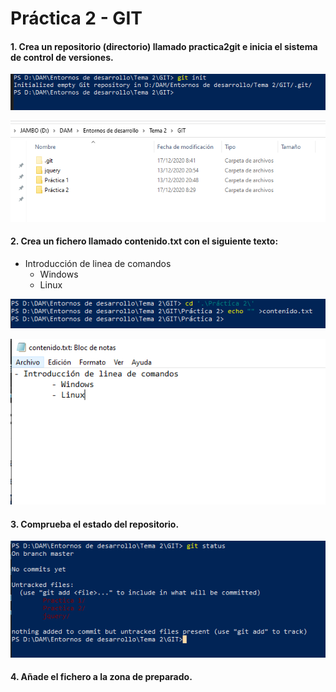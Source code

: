 # Práctica 2 - GIT

#### 1. Crea un repositorio (directorio) llamado practica2git e inicia el sistema de control de versiones.

![](Imagenes/init.PNG)

![](Imagenes/carpeta.PNG)

#### 2. Crea un fichero llamado contenido.txt con el siguiente texto:

- Introducción de linea de comandos
    - Windows
    - Linux
    
![](Imagenes/archivo1.PNG)

![](Imagenes/contenido1.PNG)

#### 3. Comprueba el estado del repositorio.

![](Imagenes/estado1.PNG)

####  4. Añade el fichero a la zona de preparado.




